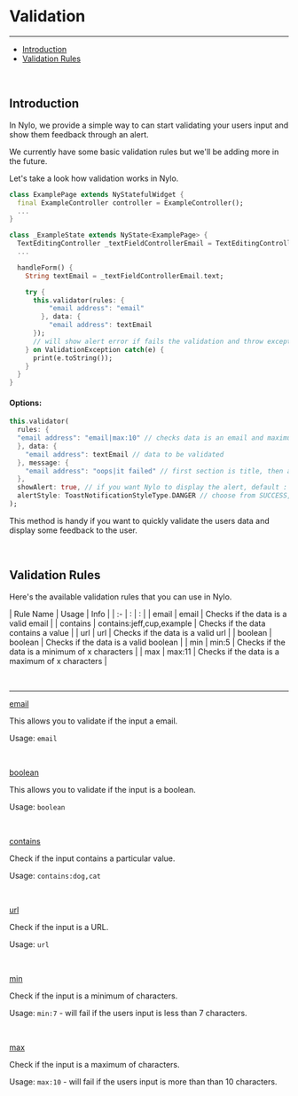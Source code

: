 # Validation

---

<a name="section-1"></a>
- [Introduction](#introduction "Introduction to validation")
- [Validation Rules](#validation-rules "Validation Rules")


<a name="introduction"></a>
<br>
## Introduction

In Nylo, we provide a simple way to can start validating your users input and show them feedback through an alert.

We currently have some basic validation rules but we'll be adding more in the future.

Let's take a look how validation works in Nylo.

``` dart 
class ExamplePage extends NyStatefulWidget {
  final ExampleController controller = ExampleController();
  ...
}

class _ExampleState extends NyState<ExamplePage> {
  TextEditingController _textFieldControllerEmail = TextEditingController();
  ...

  handleForm() {
    String textEmail = _textFieldControllerEmail.text;

    try {
      this.validator(rules: {
          "email address": "email"
        }, data: {
          "email address": textEmail
      });
      // will show alert error if fails the validation and throw exception
    } on ValidationException catch(e) {
      print(e.toString());
    }
  }
}
```

#### Options:
``` dart 
this.validator(
  rules: {
  "email address": "email|max:10" // checks data is an email and maximum of 10 characters
  }, data: {
    "email address": textEmail // data to be validated
  }, message: {
    "email address": "oops|it failed" // first section is title, then add a " | " and then provide the the description
  },
  showAlert: true, // if you want Nylo to display the alert, default : true
  alertStyle: ToastNotificationStyleType.DANGER // choose from SUCCESS, INFO, WARNING and DANGER
);
```

This method is handy if you want to quickly validate the users data and display some feedback to the user.

<a name="validation-rules"></a>
<br>

## Validation Rules

Here's the available validation rules that you can use in Nylo.

| Rule Name   | Usage | Info |
|   :-   |  :  | : |
| email | email  | Checks if the data is a valid email |
| contains   | contains:jeff,cup,example  | Checks if the data contains a value |
| url  | url  | Checks if the data is a valid url |
| boolean  | boolean  | Checks if the data is a valid boolean |
| min  | min:5  | Checks if the data is a minimum of x characters |
| max  | max:11  | Checks if the data is a maximum of x characters |

<br>

---

<a href="#validation-rule-email">email</a> 
<br>

This allows you to validate if the input a email.

Usage: `email`

<br>

<a href="#validation-rule-boolean">boolean</a>
<br>

This allows you to validate if the input is a boolean.

Usage: `boolean`

<br>

<a href="#validation-rule-contains">contains</a>
<br>

Check if the input contains a particular value.

Usage: `contains:dog,cat`

<br>

<a href="#validation-rule-url">url</a>
<br>

Check if the input is a URL.

Usage: `url`

<br>

<a href="#validation-rule-min">min</a>
<br>

Check if the input is a minimum of characters.

Usage: `min:7` - will fail if the users input is less than 7 characters.

<br>

<a href="#validation-rule-max">max</a>

Check if the input is a maximum of characters.

Usage: `max:10` - will fail if the users input is more than than 10 characters.